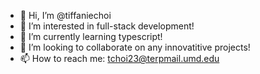 - 👋 Hi, I’m @tiffaniechoi
- 👀 I’m interested in full-stack development!
- 🌱 I’m currently learning typescript!
- 💞️ I’m looking to collaborate on any innovatitive projects!
- 📫 How to reach me: tchoi23@terpmail.umd.edu

<!---
tiffaniechoi/tiffaniechoi is a ✨ special ✨ repository because its `README.md` (this file) appears on your GitHub profile.
You can click the Preview link to take a look at your changes.
--->
